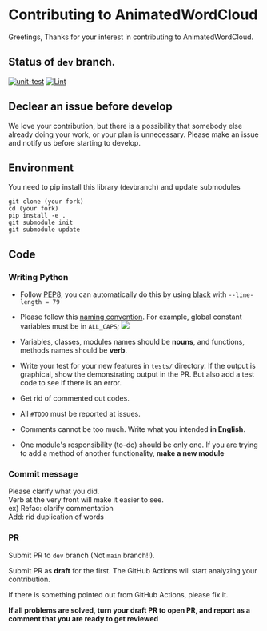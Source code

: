 # Contributing to AnimatedWordCloud
Greetings, Thanks for your interest in contributing to AnimatedWordCloud.

## Status of `dev` branch.
[![unit-test](https://github.com/konbraphat51/AnimatedWordCloud/actions/workflows/python-tester.yml/badge.svg?branch=dev)](https://github.com/konbraphat51/AnimatedWordCloud/actions/workflows/python-tester.yml)
[![Lint](https://github.com/konbraphat51/AnimatedWordCloud/actions/workflows/lint.yml/badge.svg)](https://github.com/konbraphat51/AnimatedWordCloud/actions/workflows/lint.yml)

## Declear an issue before develop
We love your contribution, but there is a possibility that somebody else already doing your work, or your plan is unnecessary. Please make an issue and notify us before starting to develop.

## Environment

You need to pip install this library (`dev`branch) and update submodules
```
git clone (your fork)
cd (your fork)
pip install -e .
git submodule init
git submodule update
```

## Code
### Writing Python
* Follow [PEP8](https://peps.python.org/pep-0008/), you can automatically do this by using [black](https://github.com/psf/black) with `--line-length = 79`

* Please follow this [naming convention](https://namingconvention.org/python/). For example, global constant variables must be in `ALL_CAPS`;
  <img src="https://i.stack.imgur.com/uBr10.png" />

* Variables, classes, modules names should be **nouns**, and functions, methods names should be **verb**.

* Write your test for your new features in `tests/` directory.
If the output is graphical, show the demonstrating output in the PR.
But also add a test code to see if there is an error.
* Get rid of commented out codes.
* All `#TODO` must be reported at issues.
* Comments cannot be too much. Write what you intended **in English**.
* One module's responsibility (to-do) should be only one. If you are trying to add a method of another functionality, **make a new module**

### Commit message
Please clarify what you did.  
Verb at the very front will make it easier to see.  
ex)
Refac: clarify commentation  
Add: rid duplication of words

### PR
Submit PR to `dev` branch (Not `main` branch!!).

Submit PR as **draft** for the first. The GitHub Actions will start analyzing your contribution.

If there is something pointed out from GitHub Actions, please fix it.

**If all problems are solved, turn your draft PR to open PR, and report as a comment that you are ready to get reviewed**

